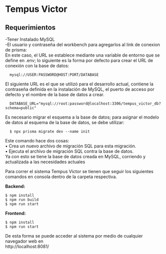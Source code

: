 # Tempus Victor

## Requerimientos
-Tener Instalado MySQL  
-El usuario y contraseña del workbench para agregarlos al link de conexion de prisma:  
  En este caso, el URL se establece mediante una variable de entorno que se define en .env; lo siguiente es la forma por defecto para crear el URL de conexión con la base de datos:   
  ```
    mysql://USER:PASSWORD@HOST:PORT/DATABASE
```
  El siguiente URL es el que se utilizó para el desarrollo actual, contiene la contraseña definida en la instalación de MySQL, el puerto de acceso por defecto y el nombre de la base de datos a crear.  
  ```
    DATABASE_URL="mysql://root:password@localhost:3306/tempus_victor_db?schema=public"  
  ```
  Es necesario migrar el esquema a la base de datos; para asignar el modelo de datos al esquema de la base de datos, se debe utilizar:  
  ```
    $ npx prisma migrate dev --name init
```
  Este comando hace dos cosas:  
  •	Crea un nuevo archivo de migración SQL para esta migración.  
  •	Ejecuta el archivo de migración SQL contra la base de datos.  
  Ya con esto se tiene la base de datos creada en MySQL, corriendo y actualizada a las necesidades actuales  

  Para correr el sistema Tempus Victor se tienen que seguir los siguientes comandos en consola dentro de la carpeta respectiva.  
  
**Backend:**  		
```
$ npm install
$ npm run build
$ npm run start  
 ```
**Frontend:**
```
$ npm install
$ npm run start  
 ```
De esta forma se puede acceder al sistema por medio de cualquier navegador web en   
http://localhost:8081/  
